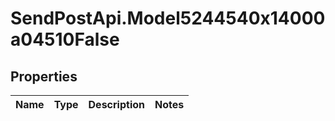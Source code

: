 # SendPostApi.Model5244540x14000a04510False

## Properties
Name | Type | Description | Notes
------------ | ------------- | ------------- | -------------


